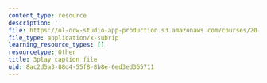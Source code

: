 ```yaml
---
content_type: resource
description: ''
file: https://ol-ocw-studio-app-production.s3.amazonaws.com/courses/20-219-becoming-the-next-bill-nye-writing-and-hosting-the-educational-show-january-iap-2015/8ac2d5a388d455f88b8e6ed3ed365711_gfMHRcpwQAY.vtt
file_type: application/x-subrip
learning_resource_types: []
resourcetype: Other
title: 3play caption file
uid: 8ac2d5a3-88d4-55f8-8b8e-6ed3ed365711
---
```

